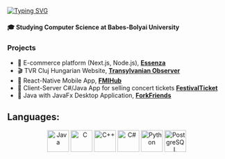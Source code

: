 [![Typing SVG](https://readme-typing-svg.demolab.com/?lines=Hi+,+I'm+Adelina!;Here+are+some+things+about+me:&color=FADADD)](https://git.io/typing-svg)

#### 🎓 Studying Computer Science at Babes-Bolyai University
### Projects
- 🛒 E-commerce platform (Next.js, Node.js), [**Essenza**](https://github.com/acadelina/Essenza)
- 🎬 TVR Cluj Hungarian Website, [**Transylvanian Observer**](https://github.com/acadelina/WebsiteTVR)
- 📱 React-Native Mobile App, [**FMIHub**](https://github.com/H0R4T1U/fmi-mobile-frontend)
- 🎸 Client-Server C#/Java App for selling concert tickets [**FestivalTicket**](https://github.com/acadelina/UBB-IR/tree/master/Sem4/MPP)
- 🍴 Java with JavaFx Desktop Application, [**ForkFriends**](https://github.com/acadelina/ForkFriends)

##  **Languages:**
<p align="center">
  <img src="https://cdn.jsdelivr.net/gh/devicons/devicon/icons/java/java-original.svg" alt="Java" width="50" height="50"/>
  <img src="https://cdn.jsdelivr.net/gh/devicons/devicon/icons/c/c-original.svg" alt="C" width="50" height="50"/>
  <img src="https://cdn.jsdelivr.net/gh/devicons/devicon/icons/cplusplus/cplusplus-original.svg" alt="C++" width="50" height="50"/>
  <img src="https://cdn.jsdelivr.net/gh/devicons/devicon/icons/csharp/csharp-original.svg" alt="C#" width="50" height="50"/>
  <img src="https://cdn.jsdelivr.net/gh/devicons/devicon/icons/python/python-original.svg" alt="Python" width="50" height="50"/>
  <img src="https://cdn.jsdelivr.net/gh/devicons/devicon/icons/postgresql/postgresql-original.svg" alt="PostgreSQL" width="50" height="50"/>
</p>



